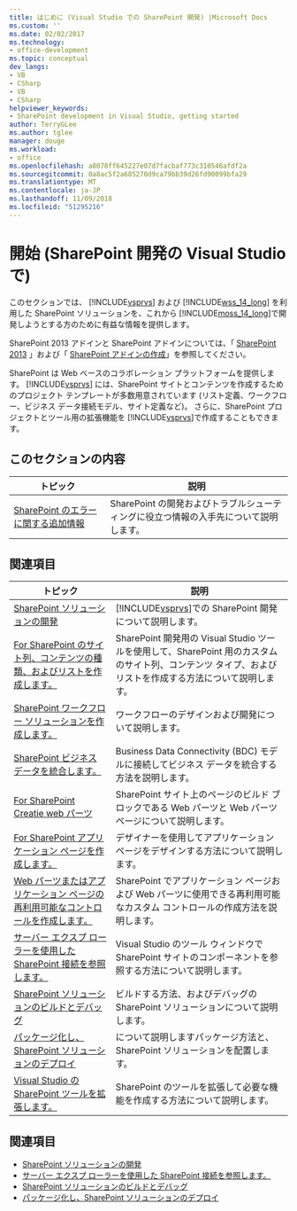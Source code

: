 ```yaml
---
title: はじめに (Visual Studio での SharePoint 開発) |Microsoft Docs
ms.custom: ''
ms.date: 02/02/2017
ms.technology:
- office-development
ms.topic: conceptual
dev_langs:
- VB
- CSharp
- VB
- CSharp
helpviewer_keywords:
- SharePoint development in Visual Studio, getting started
author: TerryGLee
ms.author: tglee
manager: douge
ms.workload:
- office
ms.openlocfilehash: a8078ff645227e07d7facbaf773c310546afdf2a
ms.sourcegitcommit: 0a8ac5f2a685270d9ca79bb39d26fd90099bfa29
ms.translationtype: MT
ms.contentlocale: ja-JP
ms.lasthandoff: 11/09/2018
ms.locfileid: "51295216"
---
```

# <a name="get-started-sharepoint-development-in-visual-studio"></a>開始 (SharePoint 開発の Visual Studio で)
  このセクションでは、 [!INCLUDE[vsprvs](../sharepoint/includes/vsprvs-md.md)] および [!INCLUDE[wss_14_long](../sharepoint/includes/wss-14-long-md.md)] を利用した SharePoint ソリューションを、これから [!INCLUDE[moss_14_long](../sharepoint/includes/moss-14-long-md.md)]で開発しようとする方のために有益な情報を提供します。

 SharePoint 2013 アドインと SharePoint アドインについては、「 [SharePoint 2013](https://msdn.microsoft.com/library/jj162979.aspx) 」および「 [SharePoint アドインの作成](/sharepoint/dev/sp-add-ins/sharepoint-add-ins)」を参照してください。

 SharePoint は Web ベースのコラボレーション プラットフォームを提供します。 [!INCLUDE[vsprvs](../sharepoint/includes/vsprvs-md.md)] には、SharePoint サイトとコンテンツを作成するためのプロジェクト テンプレートが多数用意されています (リスト定義、ワークフロー、ビジネス データ接続モデル、サイト定義など)。 さらに、SharePoint プロジェクトとツール用の拡張機能を [!INCLUDE[vsprvs](../sharepoint/includes/vsprvs-md.md)]で作成することもできます。

## <a name="in-this-section"></a>このセクションの内容

|トピック|説明|
|-----------|-----------------|
|[SharePoint のエラーに関する追加情報](../sharepoint/additional-information-for-sharepoint-errors.md)|SharePoint の開発およびトラブルシューティングに役立つ情報の入手先について説明します。|

## <a name="related-sections"></a>関連項目

|トピック|説明|
|-----------|-----------------|
|[SharePoint ソリューションの開発](../sharepoint/developing-sharepoint-solutions.md)|[!INCLUDE[vsprvs](../sharepoint/includes/vsprvs-md.md)]での SharePoint 開発について説明します。|
|[For SharePoint のサイト列、コンテンツの種類、およびリストを作成します。](../sharepoint/creating-site-columns-content-types-and-lists-for-sharepoint.md)|SharePoint 開発用の Visual Studio ツールを使用して、SharePoint 用のカスタムのサイト列、コンテンツ タイプ、およびリストを作成する方法について説明します。|
|[SharePoint ワークフロー ソリューションを作成します。](../sharepoint/creating-sharepoint-workflow-solutions.md)|ワークフローのデザインおよび開発について説明します。|
|[SharePoint ビジネス データを統合します。](../sharepoint/integrating-business-data-into-sharepoint.md)|Business Data Connectivity (BDC) モデルに接続してビジネス データを統合する方法を説明します。|
|[For SharePoint Creatie web パーツ](../sharepoint/creating-web-parts-for-sharepoint.md)|SharePoint サイト上のページのビルド ブロックである Web パーツと Web パーツ ページについて説明します。|
|[For SharePoint アプリケーション ページを作成します。](../sharepoint/creating-application-pages-for-sharepoint.md)|デザイナーを使用してアプリケーション ページをデザインする方法について説明します。|
|[Web パーツまたはアプリケーション ページの再利用可能なコントロールを作成します。](../sharepoint/creating-reusable-controls-for-web-parts-or-application-pages.md)|SharePoint でアプリケーション ページおよび Web パーツに使用できる再利用可能なカスタム コントロールの作成方法を説明します。|
|[サーバー エクスプ ローラーを使用した SharePoint 接続を参照します。](../sharepoint/browsing-sharepoint-connections-using-server-explorer.md)|Visual Studio のツール ウィンドウで SharePoint サイトのコンポーネントを参照する方法について説明します。|
|[SharePoint ソリューションのビルドとデバッグ](../sharepoint/building-and-debugging-sharepoint-solutions.md)|ビルドする方法、およびデバッグの SharePoint ソリューションについて説明します。|
|[パッケージ化し、SharePoint ソリューションのデプロイ](../sharepoint/packaging-and-deploying-sharepoint-solutions.md)|について説明しますパッケージ方法と、SharePoint ソリューションを配置します。|
|[Visual Studio の SharePoint ツールを拡張します。](../sharepoint/extending-the-sharepoint-tools-in-visual-studio.md)|SharePoint のツールを拡張して必要な機能を作成する方法について説明します。|

## <a name="see-also"></a>関連項目

- [SharePoint ソリューションの開発](../sharepoint/developing-sharepoint-solutions.md)
- [サーバー エクスプ ローラーを使用した SharePoint 接続を参照します。](../sharepoint/browsing-sharepoint-connections-using-server-explorer.md)
- [SharePoint ソリューションのビルドとデバッグ](../sharepoint/building-and-debugging-sharepoint-solutions.md)
- [パッケージ化し、SharePoint ソリューションのデプロイ](../sharepoint/packaging-and-deploying-sharepoint-solutions.md)